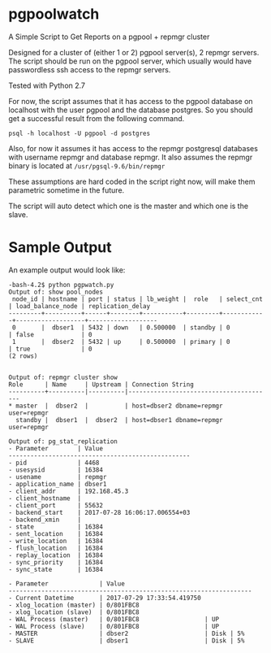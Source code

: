 # pgpoolwatch
A Simple Script to Get Reports on a pgpool + repmgr cluster

Designed for a cluster of (either 1 or 2) pgpool server(s), 2 repmgr servers. The script should be run on the pgpool server, which usually would have passwordless ssh access to the repmgr servers.

Tested with Python 2.7

For now, the script assumes that it has access to the pgpool database on localhost with the user pgpool and the database postgres. So you should get a successful result from the following command.

`psql -h localhost -U pgpool -d postgres`

Also, for now it assumes it has access to the repmgr postgresql databases with username repmgr and database repmgr. It also assumes the repmgr binary is located at `/usr/pgsql-9.6/bin/repmgr`

These assumptions are hard coded in the script right now, will make them parametric sometime in the future.

The script will auto detect which one is the master and which one is the slave.

# Sample Output

An example output would look like:

```
-bash-4.2$ python pgpwatch.py
Output of: show pool_nodes
 node_id | hostname | port | status | lb_weight |  role   | select_cnt | load_balance_node | replication_delay
---------+----------+------+--------+-----------+---------+------------+-------------------+-------------------
 0       |  dbser1  | 5432 | down   | 0.500000  | standby | 0          | false             | 0
 1       |  dbser2  | 5432 | up     | 0.500000  | primary | 0          | true              | 0
(2 rows)


Output of: repmgr cluster show
Role      | Name     | Upstream | Connection String
----------+----------|----------|----------------------------------------
* master  |  dbser2  |          | host=dbser2 dbname=repmgr user=repmgr
  standby |  dbser1  |  dbser2  | host=dbser1 dbname=repmgr user=repmgr

Output of: pg_stat_replication
- Parameter        | Value
--------------------------------------------------
- pid              | 4468
- usesysid         | 16384
- usename          | repmgr
- application_name | dbser1
- client_addr      | 192.168.45.3
- client_hostname  |
- client_port      | 55632
- backend_start    | 2017-07-28 16:06:17.006554+03
- backend_xmin     |
- state            | 16384
- sent_location    | 16384
- write_location   | 16384
- flush_location   | 16384
- replay_location  | 16384
- sync_priority    | 16384
- sync_state       | 16384

- Parameter              | Value
-------------------------------------------------------------------
- Current Datetime       | 2017-07-29 17:33:54.419750
- xlog_location (master) | 0/801FBC8
- xlog_location (slave)  | 0/801FBC8
- WAL Process (master)   | 0/801FBC8                  | UP
- WAL Process (slave)    | 0/801FBC8                  | UP
- MASTER                 | dbser2                     | Disk | 5%
- SLAVE                  | dbser1                     | Disk | 5%
```


